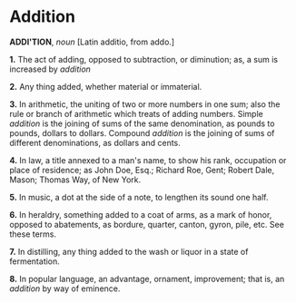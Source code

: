 # Addition

**ADDI'TION**, _noun_ \[Latin additio, from addo.\]

**1.** The act of adding, opposed to subtraction, or diminution; as, a sum is increased by _addition_

**2.** Any thing added, whether material or immaterial.

**3.** In arithmetic, the uniting of two or more numbers in one sum; also the rule or branch of arithmetic which treats of adding numbers. Simple _addition_ is the joining of sums of the same denomination, as pounds to pounds, dollars to dollars. Compound _addition_ is the joining of sums of different denominations, as dollars and cents.

**4.** In law, a title annexed to a man's name, to show his rank, occupation or place of residence; as John Doe, Esq.; Richard Roe, Gent; Robert Dale, Mason; Thomas Way, of New York.

**5.** In music, a dot at the side of a note, to lengthen its sound one half.

**6.** In heraldry, something added to a coat of arms, as a mark of honor, opposed to abatements, as bordure, quarter, canton, gyron, pile, etc. See these terms.

**7.** In distilling, any thing added to the wash or liquor in a state of fermentation.

**8.** In popular language, an advantage, ornament, improvement; that is, an _addition_ by way of eminence.